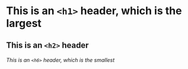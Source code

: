 # This is an `<h1>` header, which is the largest

## This is an `<h2>` header

###### This is an `<h6>` header, which is the smallest
